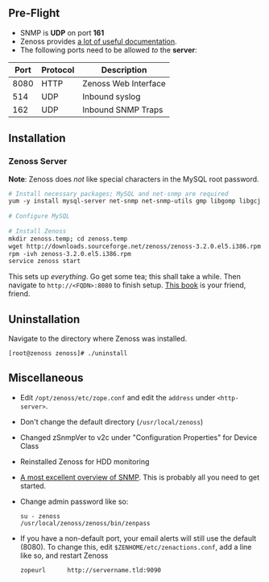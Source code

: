 Pre-Flight
----------

*   SNMP is **UDP** on port **161**
*   Zenoss provides [a lot of useful
    documentation](http://community.zenoss.org/community/documentation/official_documentation?view=overview).
*   The following ports need to be allowed *to* the **server**:

| Port | Protocol |     Description      |
|------|----------|----------------------|
| 8080 | HTTP     | Zenoss Web Interface |
|  514 | UDP      | Inbound syslog       |
|  162 | UDP      | Inbound SNMP Traps   |

Installation
------------

### Zenoss Server

**Note**: Zenoss does *not* like special characters in the MySQL root
password.

```bash
# Install necessary packages; MySQL and net-snmp are required  
yum -y install mysql-server net-snmp net-snmp-utils gmp libgomp libgcj liberation-fonts  
  
# Configure MySQL  
  
# Install Zenoss  
mkdir zenoss.temp; cd zenoss.temp  
wget http://downloads.sourceforge.net/zenoss/zenoss-3.2.0.el5.i386.rpm
rpm -ivh zenoss-3.2.0.el5.i386.rpm  
service zenoss start
```

This sets up *everything*. Go get some tea; this shall take a
while. Then navigate to `http://<FQDN>:8080` to finish setup. [This
book](http://www.amazon.com/Zenoss-Core-Network-System-Monitoring/dp/1849511586)
is your friend, friend.

Uninstallation
--------------

Navigate to the directory where Zenoss was installed.

    [root@zenoss zenoss]# ./uninstall

Miscellaneous
-------------

*   Edit `/opt/zenoss/etc/zope.conf` and edit the `address` under `<http-server>`.
*   Don't change the default directory (`/usr/local/zenoss`)
*   Changed zSnmpVer to v2c under "Configuration Properties" for Device Class
*   Reinstalled Zenoss for HDD monitoring
*   [A most excellent overview of SNMP](http://www.linuxhomenetworking.com/wiki/index.php/Quick_HOWTO_:_Ch22_:_Monitoring_Server_Performance#SNMP_Version_3).
    This is probably all you need to get started.
*   Change admin password like so:

        su - zenoss  
        /usr/local/zenoss/zenoss/bin/zenpass

*   If you have a non-default port, your email alerts will still use the
    default (8080). To change this, edit `$ZENHOME/etc/zenactions.conf`,
    add a line like so, and restart Zenoss

        zopeurl      http://servername.tld:9090
